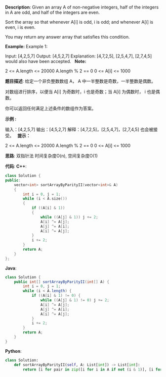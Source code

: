 __Description__:
Given an array A of non-negative integers, half of the integers in A are odd, and half of the integers are even.

Sort the array so that whenever A[i] is odd, i is odd; and whenever A[i] is even, i is even.

You may return any answer array that satisfies this condition.

__Example:__
Example 1:

Input: [4,2,5,7]
Output: [4,5,2,7]
Explanation: [4,7,2,5], [2,5,4,7], [2,7,4,5] would also have been accepted.
 
__Note:__

2 <= A.length <= 20000
A.length % 2 == 0
0 <= A[i] <= 1000

__题目描述__:
给定一个非负整数数组 A， A 中一半整数是奇数，一半整数是偶数。

对数组进行排序，以便当 A[i] 为奇数时，i 也是奇数；当 A[i] 为偶数时， i 也是偶数。

你可以返回任何满足上述条件的数组作为答案。

__示例 :__

输入：[4,2,5,7]
输出：[4,5,2,7]
解释：[4,7,2,5]，[2,5,4,7]，[2,7,4,5] 也会被接受。
 
__提示：__

2 <= A.length <= 20000
A.length % 2 == 0
0 <= A[i] <= 1000

__思路__:
双指针法
时间复杂度O(n), 空间复杂度O(1)

__代码__:
__C++__:
```C++
class Solution {
public:
    vector<int> sortArrayByParityII(vector<int>& A) 
    {
        int i = 0, j = 1;
        while (i < A.size())
        {
            if ((A[i] & 1))
            {
                while ((A[j] & 1)) j += 2;
                A[i] ^= A[j];
                A[j] ^= A[i];
                A[i] ^= A[j];
            }
            i += 2;
        }
        return A;
    }
};
```

__Java__:
```Java
class Solution {
    public int[] sortArrayByParityII(int[] A) {
        int i = 0, j = 1;
        while (i < A.length) {
            if ((A[i] & 1) != 0) {
                while ((A[j] & 1) != 0) j += 2;
                A[i] ^= A[j];
                A[j] ^= A[i];
                A[i] ^= A[j];
            }
            i += 2;
        }
        return A;
    }
}
```

__Python__:
```Python
class Solution:
    def sortArrayByParityII(self, A: List[int]) -> List[int]:
        return [i for pair in zip([i for i in A if not (i & 1)], [i for i in A if (i & 1)]) for i in pair]
```